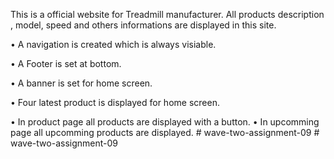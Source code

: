 This is a official website for Treadmill manufacturer. All products description , model, speed and others informations are displayed in this site.


• A navigation is created which is always visiable.

• A Footer is set at bottom.

• A banner is set for home screen.

• Four latest product is displayed for home screen.

• In product page all products are displayed with a button. 
• In upcomming page all upcomming products are displayed.
#   w a v e - t w o - a s s i g n m e n t - 0 9  
 #   w a v e - t w o - a s s i g n m e n t - 0 9  
 